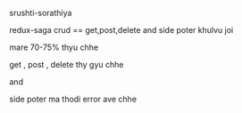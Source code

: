srushti-sorathiya

redux-saga crud == get,post,delete and side poter khulvu joi

mare 70-75% thyu chhe

get , post , delete thy gyu chhe

and

side poter ma thodi error ave chhe



